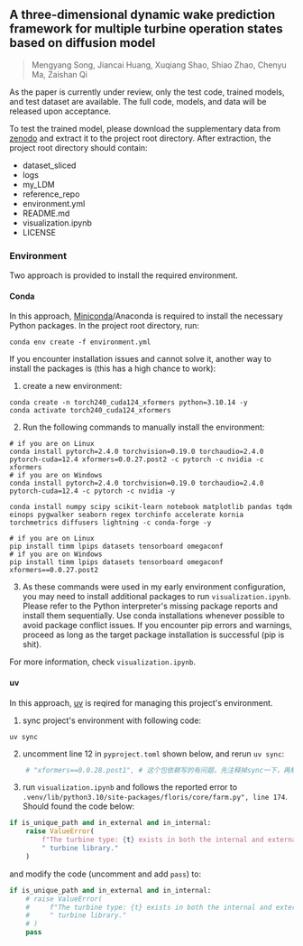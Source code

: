## A three-dimensional dynamic wake prediction framework for multiple turbine operation states based on diffusion model

> Mengyang Song, Jiancai Huang, Xuqiang Shao, Shiao Zhao, Chenyu Ma, Zaishan Qi

As the paper is currently under review, only the test code, trained models, and test dataset are available. The full code, models, and data will be released upon acceptance.

To test the trained model, please download the supplementary data from [zenodo](https://zenodo.org/records/14569344) and extract it to the project root directory. After extraction, the project root directory should contain:
- dataset_sliced
- logs  
- my_LDM  
- reference_repo
- environment.yml  
- README.md  
- visualization.ipynb
- LICENSE

### Environment

Two approach is provided to install the required environment.

#### Conda

In this approach, [Miniconda](https://docs.anaconda.com/miniconda/install/)/Anaconda is required to install the necessary Python packages. In the project root directory, run:

```shell
conda env create -f environment.yml
```

If you encounter installation issues and cannot solve it, another way to install the packages is (this has a high chance to work):

1. create a new environment:

```shell
conda create -n torch240_cuda124_xformers python=3.10.14 -y
conda activate torch240_cuda124_xformers 
```

2. Run the following commands to manually install the environment:

```shell
# if you are on Linux
conda install pytorch=2.4.0 torchvision=0.19.0 torchaudio=2.4.0 pytorch-cuda=12.4 xformers=0.0.27.post2 -c pytorch -c nvidia -c xformers
# if you are on Windows
conda install pytorch=2.4.0 torchvision=0.19.0 torchaudio=2.4.0 pytorch-cuda=12.4 -c pytorch -c nvidia -y

conda install numpy scipy scikit-learn notebook matplotlib pandas tqdm einops pygwalker seaborn regex torchinfo accelerate kornia torchmetrics diffusers lightning -c conda-forge -y

# if you are on Linux
pip install timm lpips datasets tensorboard omegaconf
# if you are on Windows
pip install timm lpips datasets tensorboard omegaconf xformers==0.0.27.post2
```

3. As these commands were used in my early environment configuration, you may need to install additional packages to run `visualization.ipynb`. Please refer to the Python interpreter's missing package reports and install them sequentially. Use conda installations whenever possible to avoid package conflict issues. If you encounter pip errors and warnings, proceed as long as the target package installation is successful (pip is shit).

For more information, check `visualization.ipynb`.

#### uv

In this approach, [uv](https://docs.astral.sh/uv/getting-started/installation) is reqired for managing this project's environment.

1. sync project's environment with following code:

```shell
uv sync
```

2. uncomment line 12 in `pyproject.toml` shown below, and rerun `uv sync`:

```toml
    # "xformers==0.0.28.post1", # 这个包依赖写的有问题，先注释掉sync一下，再解除注释sync
```

3. run `visualization.ipynb` and follows the reported error to `.venv/lib/python3.10/site-packages/floris/core/farm.py", line 174`. Should found the code below:

```python
if is_unique_path and in_external and in_internal:
    raise ValueError(
        f"The turbine type: {t} exists in both the internal and external"
        " turbine library."
    )
```

and modify the code (uncomment and add `pass`) to:

```python
if is_unique_path and in_external and in_internal:
    # raise ValueError(
    #     f"The turbine type: {t} exists in both the internal and external"
    #     " turbine library."
    # )
    pass
```

